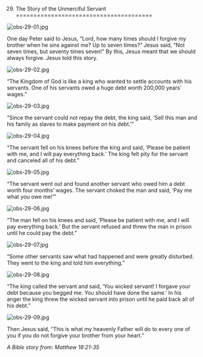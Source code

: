 29. The Story of the Unmerciful Servant
=======================================

![obs-29-01.jpg](/_media/en/obs/obs-29-01.jpg?w=640&h=360&tok=f1fb3f "obs-29-01.jpg")

One day Peter said to Jesus, “Lord, how many times should I forgive my
brother when he sins against me? Up to seven times?” Jesus said, “Not
seven times, but seventy times seven!” By this, Jesus meant that we
should always forgive. Jesus told this story.

![obs-29-02.jpg](/_media/en/obs/obs-29-02.jpg?w=640&h=360&tok=cdefff "obs-29-02.jpg")

“The Kingdom of God is like a king who wanted to settle accounts with
his servants. One of his servants owed a huge debt worth 200,000 years’
wages.”

![obs-29-03.jpg](/_media/en/obs/obs-29-03.jpg?w=640&h=360&tok=80efdc "obs-29-03.jpg")

“Since the servant could not repay the debt, the king said, ‘Sell this
man and his family as slaves to make payment on his debt.’”

![obs-29-04.jpg](/_media/en/obs/obs-29-04.jpg?w=640&h=360&tok=95dcd0 "obs-29-04.jpg")

“The servant fell on his knees before the king and said, ‘Please be
patient with me, and I will pay everything back.’ The king felt pity for
the servant and canceled all of his debt.”

![obs-29-05.jpg](/_media/en/obs/obs-29-05.jpg?w=640&h=360&tok=043a44 "obs-29-05.jpg")

“The servant went out and found another servant who owed him a debt
worth four months’ wages. The servant choked the man and said, ‘Pay me
what you owe me!’”

![obs-29-06.jpg](/_media/en/obs/obs-29-06.jpg?w=640&h=360&tok=6da820 "obs-29-06.jpg")

“The man fell on his knees and said, ‘Please be patient with me, and I
will pay everything back.’ But the servant refused and threw the man in
prison until he could pay the debt.”

![obs-29-07.jpg](/_media/en/obs/obs-29-07.jpg?w=640&h=360&tok=682912 "obs-29-07.jpg")

“Some other servants saw what had happened and were greatly disturbed.
They went to the king and told him everything.”

![obs-29-08.jpg](/_media/en/obs/obs-29-08.jpg?w=640&h=360&tok=e35f42 "obs-29-08.jpg")

“The king called the servant and said, ‘You wicked servant! I forgave
your debt because you begged me. You should have done the same.’ In his
anger the king threw the wicked servant into prison until he paid back
all of his debt.”

![obs-29-09.jpg](/_media/en/obs/obs-29-09.jpg?w=640&h=360&tok=ad3f48 "obs-29-09.jpg")

Then Jesus said, “This is what my heavenly Father will do to every one
of you if you do not forgive your brother from your heart.”

*A Bible story from: Matthew 18:21-35*
